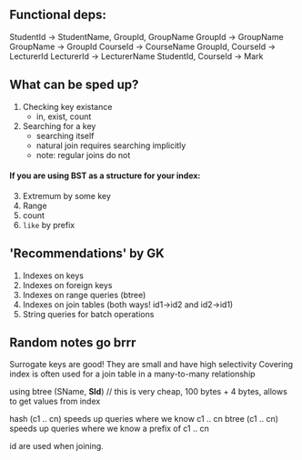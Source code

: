 ## Functional deps:

StudentId -> StudentName, GroupId, GroupName
GroupId -> GroupName
GroupName -> GroupId
CourseId -> CourseName
GroupId, CourseId -> LecturerId
LecturerId -> LecturerName
StudentId, CourseId -> Mark

## What can be sped up?

1. Checking key existance
    - in, exist, count
2. Searching for a key
    - searching itself
    - natural join requires searching implicitly
    - note: regular joins do not
#### If you are using BST as a structure for your index:

3. Extremum by some key
4. Range
5. count
6. `like` by prefix

## 'Recommendations' by GK
1. Indexes on keys
2. Indexes on foreign keys
3. Indexes on range queries (btree)
4. Indexes on join tables (both ways! id1->id2 and id2->id1)
5. String queries for batch operations

## Random notes go brrr
Surrogate keys are good! They are small and have high selectivity
Covering index is often used for a join table in a many-to-many relationship

using btree (SName, __**SId**__) // this is very cheap, 100 bytes + 4 bytes, 
allows to get values from index

hash (c1 .. cn) speeds up queries where we know c1 .. cn 
btree (c1 .. cn) speeds up queries where we know a prefix of c1 .. cn

id are used when joining. 

